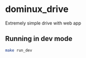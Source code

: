# dominux_drive
Extremely simple drive with web app

## Running in dev mode

```bash
make run_dev
```
